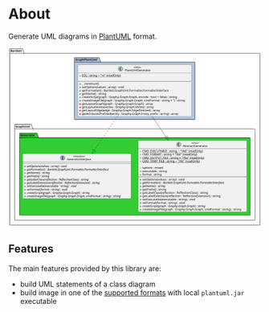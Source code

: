 <!-- markdownlint-disable MD013 -->
# About

Generate UML diagrams in [PlantUML](https://plantuml.com/) format.

![Graph UML Application](./assets/images/application.plantuml.svg)

## Features

The main features provided by this library are:

* build UML statements of a class diagram
* build image in one of the [supported formats](https://plantuml.com/en/command-line) with local `plantuml.jar` executable
